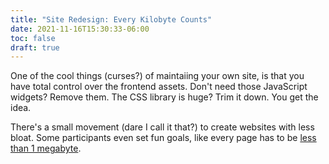 ```yaml
---
title: "Site Redesign: Every Kilobyte Counts"
date: 2021-11-16T15:30:33-06:00
toc: false
draft: true
---
```


One of the cool things (curses?) of maintaiing your own site, is that you have total control over the frontend assets. Don't need those JavaScript widgets? Remove them. The CSS library is huge? Trim it down. You get the idea.

<!--more-->

There's a small movement (dare I call it that?) to create websites with less bloat. Some participants even set fun goals, like every page has to be [less than 1 megabyte](https://1mb.club/).

